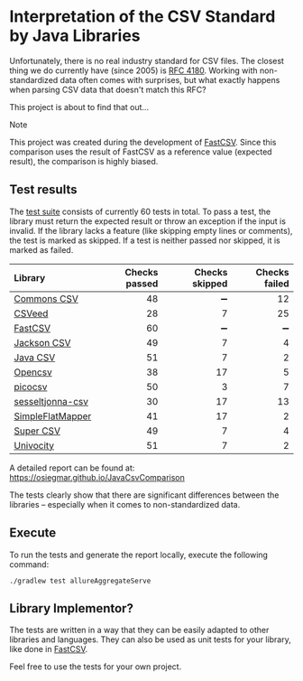 # Interpretation of the CSV Standard by Java Libraries

Unfortunately, there is no real industry standard for CSV files.
The closest thing we do currently have (since 2005) is [RFC 4180](https://tools.ietf.org/html/rfc4180).
Working with non-standardized data often comes with surprises, but what exactly happens when parsing
CSV data that doesn't match this RFC?

This project is about to find that out...

> [!NOTE]
> This project was created during the development of [FastCSV].
> Since this comparison uses the result of FastCSV as a reference value (expected result),
> the comparison is highly biased.

## Test results

The [test suite](tests) consists of currently 60 tests in total.
To pass a test, the library must return the expected result or throw an exception if the input is invalid.
If the library lacks a feature (like skipping empty lines or comments), the test is marked as skipped.
If a test is neither passed nor skipped, it is marked as failed.

| Library            | Checks passed |     Checks skipped |      Checks failed |
|:-------------------|--------------:|-------------------:|-------------------:|
| [Commons CSV]      |            48 | :heavy_minus_sign: |                 12 |
| [CSVeed]           |            28 |                  7 |                 25 |
| [FastCSV]          |            60 | :heavy_minus_sign: | :heavy_minus_sign: |
| [Jackson CSV]      |            49 |                  7 |                  4 |
| [Java CSV]         |            51 |                  7 |                  2 |
| [Opencsv]          |            38 |                 17 |                  5 |
| [picocsv]          |            50 |                  3 |                  7 |
| [sesseltjonna-csv] |            30 |                 17 |                 13 |
| [SimpleFlatMapper] |            41 |                 17 |                  2 |
| [Super CSV]        |            49 |                  7 |                  4 |
| [Univocity]        |            51 |                  7 |                  2 |

A detailed report can be found at: https://osiegmar.github.io/JavaCsvComparison

The tests clearly show that there are significant differences between the libraries –
especially when it comes to non-standardized data.

## Execute

To run the tests and generate the report locally, execute the following command:

```shell
./gradlew test allureAggregateServe
```

## Library Implementor?

The tests are written in a way that they can be easily adapted to other libraries and languages.
They can also be used as unit tests for your library, like done in [FastCSV].

Feel free to use the tests for your own project.


[Commons CSV]: https://commons.apache.org/proper/commons-csv/
[CSVeed]: https://42bv.github.io/CSVeed/
[FastCSV]: https://fastcsv.org
[Jackson CSV]: https://github.com/FasterXML/jackson-dataformats-text
[Java CSV]: https://sourceforge.net/projects/javacsv/
[Opencsv]: https://opencsv.sourceforge.net
[picocsv]: https://github.com/nbbrd/picocsv
[sesseltjonna-csv]: https://github.com/skjolber/sesseltjonna-csv
[SimpleFlatMapper]: https://simpleflatmapper.org
[Super CSV]: https://super-csv.github.io/super-csv/index.html
[Univocity]: https://github.com/uniVocity/univocity-parsers
